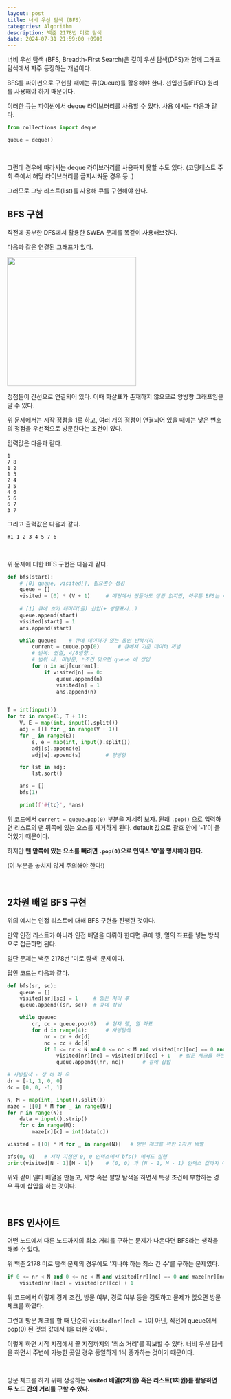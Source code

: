 ```yaml
---
layout: post
title: 너비 우선 탐색 (BFS)
categories: Algorithm
description: 백준 2178번 미로 탐색
date: 2024-07-31 21:59:00 +0900
---
```

너비 우선 탐색 (BFS, Breadth-First Search)은 깊이 우선 탐색(DFS)과 함께 그래프 탐색에서 자주 등장하는 개념이다.

BFS를 파이썬으로 구현할 때에는 큐(Queue)를 활용해야 한다. 선입선출(FIFO) 원리를 사용해야 하기 때문이다.

이러한 큐는 파이썬에서 deque 라이브러리를 사용할 수 있다. 사용 예시는 다음과 같다.

```python
from collections import deque

queue = deque()
```

<br>

그런데 경우에 따라서는 deque 라이브러리를 사용하지 못할 수도 있다. (코딩테스트 주최 측에서 해당 라이브러리를 금지시켜둔 경우 등..)

그러므로 그냥 리스트(list)를 사용해 큐를 구현해야 한다.

## BFS 구현

직전에 공부한 DFS에서 활용한 SWEA 문제를 똑같이 사용해보겠다.

다음과 같은 연결된 그래프가 있다.

<img src="https://github.com/user-attachments/assets/7269d0b6-5bcd-4469-968d-cc275ff0f66b" width="300px" />

정점들이 간선으로 연결되어 있다. 이때 화살표가 존재하지 않으므로 양방향 그래프임을 알 수 있다.

위 문제에서는 시작 정점을 1로 하고, 여러 개의 정점이 연결되어 있을 때에는 낮은 번호의 정점을 우선적으로 방문한다는 조건이 있다.

입력값은 다음과 같다.

```
1
7 8
1 2
1 3
2 4
2 5
4 6
5 6
6 7
3 7
```

그리고 출력값은 다음과 같다.

```
#1 1 2 3 4 5 7 6
```

<br>

위 문제에 대한 BFS 구현은 다음과 같다.

```python
def bfs(start):
    # [0] queue, visited[], 필요변수 생성
    queue = []
    visited = [0] * (V + 1)     # 메인에서 만들어도 상관 없지만, 아무튼 BFS는 여기서 도는 것이니까
    
    # [1] 큐에 초기 데이터(들) 삽입(+ 방문표시..)
    queue.append(start)
    visited[start] = 1
    ans.append(start)

    while queue:    # 큐에 데이터가 있는 동안 반복처리
        current = queue.pop(0)      # 큐에서 기준 데이터 꺼냄
        # 반복: 연결, 4/8방향..
        # 범위 내, 미방문, *조건 맞으면 queue 에 삽입
        for n in adj[current]:
            if visited[n] == 0:
                queue.append(n)
                visited[n] = 1
                ans.append(n)


T = int(input())
for tc in range(1, T + 1):
    V, E = map(int, input().split())
    adj = [[] for _ in range(V + 1)]
    for _ in range(E):
        s, e = map(int, input().split())
        adj[s].append(e)
        adj[e].append(s)        # 양방향

    for lst in adj:
        lst.sort()

    ans = []
    bfs(1)

    print(f'#{tc}', *ans)
```

위 코드에서 ```current = queue.pop(0)``` 부분을 자세히 보자. 원래 ```.pop()``` 으로 입력하면 리스트의 맨 뒤쪽에 있는 요소를 제거하게 된다. default 값으로 괄호 안에 '-1'이 들어있기 때문이다.

하지만 <b>맨 앞쪽에 있는 요소를 빼려면 ```.pop(0)```으로 인덱스 '0'을 명시해야 한다.</b>

(이 부분을 놓치지 않게 주의해야 한다!)

<br>

## 2차원 배열 BFS 구현

위의 예시는 인접 리스트에 대해 BFS 구현을 진행한 것이다.

만약 인접 리스트가 아니라 인접 배열을 다뤄야 한다면 큐에 행, 열의 좌표를 넣는 방식으로 접근하면 된다.

일단 문제는 백준 2178번 '미로 탐색' 문제이다.

답안 코드는 다음과 같다.

```python
def bfs(sr, sc):
    queue = []
    visited[sr][sc] = 1     # 방문 처리 후
    queue.append((sr, sc))  # 큐에 삽입

    while queue:
        cr, cc = queue.pop(0)   # 현재 행, 열 좌표
        for d in range(4):      # 사방탐색
            nr = cr + dr[d]
            nc = cc + dc[d]
            if 0 <= nr < N and 0 <= nc < M and visited[nr][nc] == 0 and maze[nr][nc] == 1:  # 경계 벗어나지 않고, 아직 방문 안 했으며, 미로에서 1이라면
                visited[nr][nc] = visited[cr][cc] + 1   # 방문 체크를 하는데, 시작 지점에서부터 거리 구해야 하니까 이렇게 설정
                queue.append((nr, nc))      # 큐에 삽입

# 사방탐색 - 상 하 좌 우
dr = [-1, 1, 0, 0]
dc = [0, 0, -1, 1]

N, M = map(int, input().split())
maze = [[0] * M for _ in range(N)]
for r in range(N):
    data = input().strip()
    for c in range(M):
        maze[r][c] = int(data[c])

visited = [[0] * M for _ in range(N)]   # 방문 체크를 위한 2차원 배열

bfs(0, 0)   # 시작 지점인 0, 0 인덱스에서 bfs() 메서드 실행
print(visited[N - 1][M - 1])    # (0, 0) 과 (N - 1, M - 1) 인덱스 값까지 다 포함해야 하므로.
```

위와 같이 델타 배열을 만들고, 사방 혹은 팔방 탐색을 하면서 특정 조건에 부합하는 경우 큐에 삽입을 하는 것이다.

<br>

## BFS 인사이트

어떤 노드에서 다른 노드까지의 최소 거리를 구하는 문제가 나온다면 BFS라는 생각을 해볼 수 있다.

위 백준 2178 미로 탐색 문제의 경우에도 '지나야 하는 최소 칸 수'를 구하는 문제였다.

```python
if 0 <= nr < N and 0 <= nc < M and visited[nr][nc] == 0 and maze[nr][nc] == 1:
    visited[nr][nc] = visited[cr][cc] + 1
```

위 코드에서 이렇게 경계 조건, 방문 여부, 경로 여부 등을 검토하고 문제가 없으면 방문 체크를 하였다.

그런데 방문 체크를 할 때 단순히 ```visited[nr][nc] = 1```이 아닌, 직전에 queue에서 pop(0) 된 것의 값에서 1을 더한 것이다.

이렇게 하면 시작 지점에서 끝 지점까지의 '최소 거리'를 확보할 수 있다. 너비 우선 탐색을 하면서 주변에 가능한 곳일 경우 동일하게 1씩 증가하는 것이기 때문이다.

<br>

방문 체크를 하기 위해 생성하는 <b>visited 배열(2차원) 혹은 리스트(1차원)를 활용하면 두 노드 간의 거리를 구할 수 있다.</b>